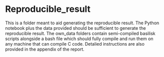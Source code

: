 # Reproducible_result

This is a folder meant to aid generating the reproducible result. The Python notebook plus the data provided should be sufficient to generate the reproducible result. The own_data folders contain semi-compiled basilisk scripts alongside a bash file which should fully compile and run them on any machine that can compile C code. Detalied instructions are also provided in the appendix of the report.